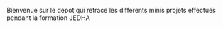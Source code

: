 Bienvenue sur le depot qui retrace les différents minis projets effectués pendant la formation JEDHA 
